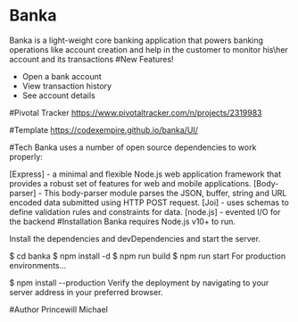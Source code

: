 # Banka
Banka is a light-weight core banking application that powers banking operations like account creation and help in the customer to monitor his\her account and its transactions
#New Features!
* Open a bank account
* View transaction history
* See account details

#Pivotal Tracker
https://www.pivotaltracker.com/n/projects/2319983

#Template
https://codexempire.github.io/banka/UI/ 

#Tech
Banka uses a number of open source dependencies to work properly:

[Express] - a minimal and flexible Node.js web application framework that provides a robust set of features for web and mobile applications.
[Body-parser] - This body-parser module parses the JSON, buffer, string and URL encoded data submitted using HTTP POST request.
[Joi] - uses schemas to define validation rules and constraints for data.
[node.js] - evented I/O for the backend
#Installation
Banka requires Node.js v10+ to run.

Install the dependencies and devDependencies and start the server.

$ cd banka
$ npm install -d
$ npm run build
$ npm run start
For production environments...

$ npm install --production
Verify the deployment by navigating to your server address in your preferred browser.

#Author
Princewill Michael
